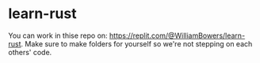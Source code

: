 # learn-rust

You can work in thise repo on: https://replit.com/@WilliamBowers/learn-rust. Make sure to make folders for yourself so we're not stepping on each others' code.
